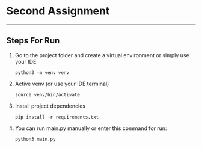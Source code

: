 # Second Assignment

***

## Steps For Run

1. Go to the project folder and create a virtual environment or simply use your IDE
   ```
   python3 -m venv venv
   ```


2. Active venv (or use your IDE terminal)
   ```
   source venv/bin/activate
   ```
   
3. Install project dependencies
   ```
   pip install -r requirements.txt
   ```

4. You can run main.py manually or enter this command for run:
    ```
   python3 main.py
   ```